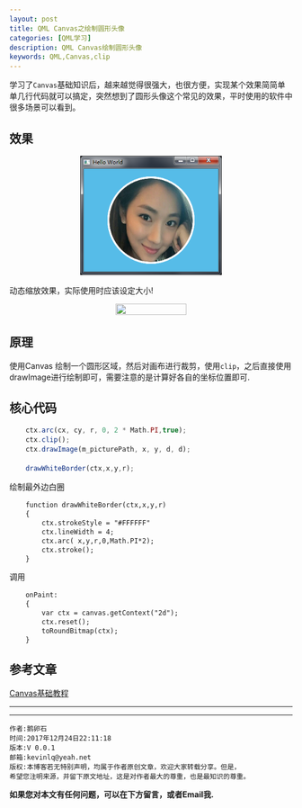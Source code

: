 ```yaml
---
layout: post
title: QML Canvas之绘制圆形头像
categories: [QML学习]
description: QML Canvas绘制圆形头像
keywords: QML,Canvas,clip
---
```


学习了`Canvas`基础知识后，越来越觉得很强大，也很方便，实现某个效果简简单单几行代码就可以搞定，突然想到了圆形头像这个常见的效果，平时使用的软件中很多场景可以看到。

## 效果

<center>
<img src="/res/img/blog/QML-learn/Canvas/canvas_headPicture.png" width="50%" height="50%" />
</center>

动态缩放效果，实际使用时应该设定大小!
<center>
<img src="/res/img/blog/QML-learn/Canvas/canvas_head_show.gif" width="50%" height="50%" />
</center>

## 原理

使用Canvas 绘制一个圆形区域，然后对画布进行裁剪，使用`clip`，之后直接使用drawImage进行绘制即可，需要注意的是计算好各自的坐标位置即可.

## 核心代码

```qml
    ctx.arc(cx, cy, r, 0, 2 * Math.PI,true);
    ctx.clip();
    ctx.drawImage(m_picturePath, x, y, d, d);

    drawWhiteBorder(ctx,x,y,r);
```

绘制最外边白圈
```
    function drawWhiteBorder(ctx,x,y,r)
    {
        ctx.strokeStyle = "#FFFFFF"
        ctx.lineWidth = 4;
        ctx.arc( x,y,r,0,Math.PI*2);
        ctx.stroke();
    }
```


调用
```
    onPaint:
    {
        var ctx = canvas.getContext("2d");
        ctx.reset();
        toRoundBitmap(ctx);
    }
```

## 参考文章

[Canvas基础教程](https://developer.mozilla.org/zh-CN/docs/Web/API/Canvas_API)

---

******

    作者:鹅卵石
    时间:2017年12月24日22:11:18
    版本:V 0.0.1
    邮箱:kevinlq@yeah.net
	版权:本博客若无特别声明，均属于作者原创文章，欢迎大家转载分享。但是，
	希望您注明来源，并留下原文地址，这是对作者最大的尊重，也是最知识的尊重。

<!-- more -->

**如果您对本文有任何问题，可以在下方留言，或者Email我.**
